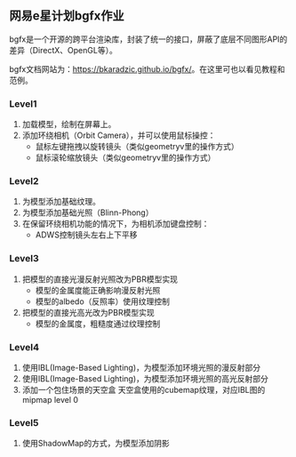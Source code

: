 
## 网易e星计划bgfx作业

bgfx是一个开源的跨平台渲染库，封装了统一的接口，屏蔽了底层不同图形API的差异（DirectX、OpenGL等）。

bgfx文档网站为：<https://bkaradzic.github.io/bgfx/>。在这里可也以看见教程和范例。

### Level1

1. 加载模型，绘制在屏幕上。
2. 添加环绕相机（Orbit Camera），并可以使用鼠标操控：
	- 鼠标左键拖拽以旋转镜头（类似geometryv里的操作方式）
	- 鼠标滚轮缩放镜头（类似geometryv里的操作方式）

### Level2

1. 为模型添加基础纹理。
2. 为模型添加基础光照（Blinn-Phong）
3. 在保留环绕相机功能的情况下，为相机添加键盘控制：
	- ADWS控制镜头左右上下平移

### Level3

1. 把模型的直接光漫反射光照改为PBR模型实现
    - 模型的金属度能正确影响漫反射光照
    - 模型的albedo（反照率）使用纹理控制
2. 把模型的直接光高光改为PBR模型实现
    - 模型的金属度，粗糙度通过纹理控制

### Level4

1. 使用IBL(Image-Based Lighting)，为模型添加环境光照的漫反射部分
2. 使用IBL(Image-Based Lighting)，为模型添加环境光照的高光反射部分
3. 添加一个包住场景的天空盒
    天空盒使用的cubemap纹理，对应IBL图的mipmap level 0

### Level5

1. 使用ShadowMap的方式，为模型添加阴影
